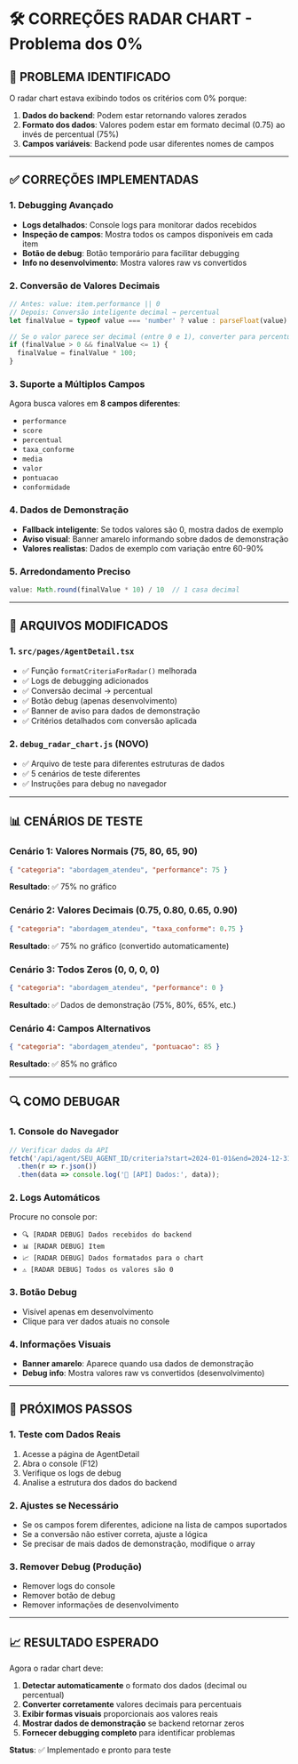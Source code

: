 # 🛠️ CORREÇÕES RADAR CHART - Problema dos 0%

## 🎯 **PROBLEMA IDENTIFICADO**
O radar chart estava exibindo todos os critérios com 0% porque:
1. **Dados do backend**: Podem estar retornando valores zerados
2. **Formato dos dados**: Valores podem estar em formato decimal (0.75) ao invés de percentual (75%)
3. **Campos variáveis**: Backend pode usar diferentes nomes de campos

---

## ✅ **CORREÇÕES IMPLEMENTADAS**

### **1. Debugging Avançado**
- **Logs detalhados**: Console logs para monitorar dados recebidos
- **Inspeção de campos**: Mostra todos os campos disponíveis em cada item
- **Botão de debug**: Botão temporário para facilitar debugging
- **Info no desenvolvimento**: Mostra valores raw vs convertidos

### **2. Conversão de Valores Decimais**
```typescript
// Antes: value: item.performance || 0
// Depois: Conversão inteligente decimal → percentual
let finalValue = typeof value === 'number' ? value : parseFloat(value) || 0;

// Se o valor parece ser decimal (entre 0 e 1), converter para percentual
if (finalValue > 0 && finalValue <= 1) {
  finalValue = finalValue * 100;
}
```

### **3. Suporte a Múltiplos Campos**
Agora busca valores em **8 campos diferentes**:
- `performance`
- `score` 
- `percentual`
- `taxa_conforme`
- `media`
- `valor`
- `pontuacao`
- `conformidade`

### **4. Dados de Demonstração**
- **Fallback inteligente**: Se todos valores são 0, mostra dados de exemplo
- **Aviso visual**: Banner amarelo informando sobre dados de demonstração
- **Valores realistas**: Dados de exemplo com variação entre 60-90%

### **5. Arredondamento Preciso**
```typescript
value: Math.round(finalValue * 10) / 10  // 1 casa decimal
```

---

## 🔧 **ARQUIVOS MODIFICADOS**

### **1. `src/pages/AgentDetail.tsx`**
- ✅ Função `formatCriteriaForRadar()` melhorada
- ✅ Logs de debugging adicionados
- ✅ Conversão decimal → percentual
- ✅ Botão debug (apenas desenvolvimento)
- ✅ Banner de aviso para dados de demonstração
- ✅ Critérios detalhados com conversão aplicada

### **2. `debug_radar_chart.js` (NOVO)**
- ✅ Arquivo de teste para diferentes estruturas de dados
- ✅ 5 cenários de teste diferentes
- ✅ Instruções para debug no navegador

---

## 📊 **CENÁRIOS DE TESTE**

### **Cenário 1: Valores Normais (75, 80, 65, 90)**
```json
{ "categoria": "abordagem_atendeu", "performance": 75 }
```
**Resultado**: ✅ 75% no gráfico

### **Cenário 2: Valores Decimais (0.75, 0.80, 0.65, 0.90)**
```json
{ "categoria": "abordagem_atendeu", "taxa_conforme": 0.75 }
```
**Resultado**: ✅ 75% no gráfico (convertido automaticamente)

### **Cenário 3: Todos Zeros (0, 0, 0, 0)**
```json
{ "categoria": "abordagem_atendeu", "performance": 0 }
```
**Resultado**: ✅ Dados de demonstração (75%, 80%, 65%, etc.)

### **Cenário 4: Campos Alternativos**
```json
{ "categoria": "abordagem_atendeu", "pontuacao": 85 }
```
**Resultado**: ✅ 85% no gráfico

---

## 🔍 **COMO DEBUGAR**

### **1. Console do Navegador**
```javascript
// Verificar dados da API
fetch('/api/agent/SEU_AGENT_ID/criteria?start=2024-01-01&end=2024-12-31')
  .then(r => r.json())
  .then(data => console.log('📡 [API] Dados:', data));
```

### **2. Logs Automáticos**
Procure no console por:
- `🔍 [RADAR DEBUG] Dados recebidos do backend`
- `📊 [RADAR DEBUG] Item`  
- `📈 [RADAR DEBUG] Dados formatados para o chart`
- `⚠️ [RADAR DEBUG] Todos os valores são 0`

### **3. Botão Debug**
- Visível apenas em desenvolvimento
- Clique para ver dados atuais no console

### **4. Informações Visuais**
- **Banner amarelo**: Aparece quando usa dados de demonstração
- **Debug info**: Mostra valores raw vs convertidos (desenvolvimento)

---

## 🎯 **PRÓXIMOS PASSOS**

### **1. Teste com Dados Reais**
1. Acesse a página de AgentDetail
2. Abra o console (F12)
3. Verifique os logs de debug
4. Analise a estrutura dos dados do backend

### **2. Ajustes se Necessário**
- Se os campos forem diferentes, adicione na lista de campos suportados
- Se a conversão não estiver correta, ajuste a lógica
- Se precisar de mais dados de demonstração, modifique o array

### **3. Remover Debug (Produção)**
- Remover logs do console
- Remover botão de debug
- Remover informações de desenvolvimento

---

## 📈 **RESULTADO ESPERADO**

Agora o radar chart deve:
1. **Detectar automaticamente** o formato dos dados (decimal ou percentual)
2. **Converter corretamente** valores decimais para percentuais
3. **Exibir formas visuais** proporcionais aos valores reais
4. **Mostrar dados de demonstração** se backend retornar zeros
5. **Fornecer debugging completo** para identificar problemas

**Status**: ✅ Implementado e pronto para teste
